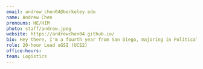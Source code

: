```yaml
---
email: andrew_chen04@berkeley.edu
name: Andrew Chen
pronouns: HE/HIM
photo: staff/andrew.jpeg
website: https://andrewchen04.github.io/
bio: Hey there, I'm a fourth year from San Diego, majoring in Political Science and Psychology and minoring in Data Science. Data 8 transformed my college journey, and I hope it'll be a rewarding experience for you too! 🙂
role: 20-hour Lead uGSI (UCS2)
office-hours:
team: Logistics
---
```


